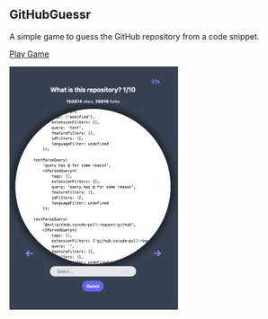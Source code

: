 ## GitHubGuessr
A simple game to guess the GitHub repository from a code snippet.

[Play Game](https://github-guessr.vercel.app/)

<img src="./public/screenshot_game.png" width=300>
